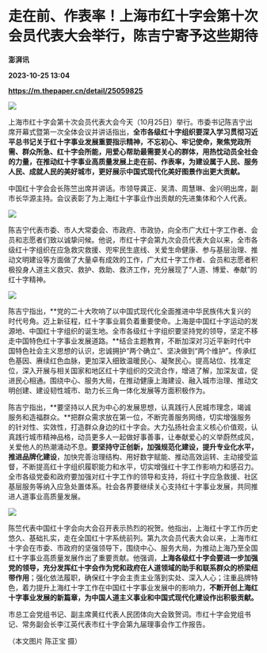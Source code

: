 # 走在前、作表率！上海市红十字会第十次会员代表大会举行，陈吉宁寄予这些期待
**澎湃讯**

**2023-10-25 13:04**

**https://m.thepaper.cn/detail/25059825**

![](https://imagecloud.thepaper.cn/thepaper/image/275/618/381.jpg)

上海市红十字会第十次会员代表大会今天（10月25日）举行。市委书记陈吉宁出席开幕式暨第一次全体会议并讲话指出，**全市各级红十字组织要深入学习贯彻习近平总书记关于红十字事业发展重要指示精神，不忘初心、牢记使命，聚焦党政所需、群众所急、红十字会所能，用爱心帮助最需要关心的群体，用热忱动员全社会的力量，在推动红十字事业高质量发展上走在前、作表率，为建设属于人民、服务人民、成就人民的美好城市，更好展示中国式现代化美好图景作出更大贡献。**

中国红十字会会长陈竺出席并讲话。市领导龚正、吴清、周慧琳、金兴明出席，副市长华源主持。会议表彰了为上海红十字事业作出贡献的先进集体和个人代表。

![](https://imagecloud.thepaper.cn/thepaper/image/275/618/386.jpg)

陈吉宁代表市委、市人大常委会、市政府、市政协，向全市广大红十字工作者、会员和志愿者们致以诚挚问候。他说，市红十字会第九次会员代表大会以来，全市各级红十字组织在应急救灾救援、兜牢民生底线、关爱生命健康、参与基层治理、推动文明建设等方面做了大量卓有成效的工作，广大红十字工作者、会员和志愿者积极投身人道主义救灾、救护、救助、救济工作，充分展现了“人道、博爱、奉献”的红十字精神。

![](https://imagecloud.thepaper.cn/thepaper/image/275/618/387.jpg)

陈吉宁指出，**党的二十大吹响了以中国式现代化全面推进中华民族伟大复兴的时代号角。迈上新征程，红十字事业肩负着重要使命。上海是中国红十字运动的发源地、中国红十字组织的诞生地。全市各级红十字组织要坚持党的领导，坚定不移走中国特色红十字事业发展道路。**结合主题教育，不断加深对习近平新时代中国特色社会主义思想的认识，忠诚拥护“两个确立”、坚决做到“两个维护”。传承红色基因、赓续红色血脉，更加深入细致温暖民心、凝聚民心。提高站位、找准定位，深入开展与相关国家和地区红十字组织的交流合作，增进了解，加深友谊，促进民心相通。围绕中心、服务大局，在推动健康上海建设、融入城市治理、推动文明创建、建设韧性城市、助力长三角一体化发展等方面积极作为。

陈吉宁指出，**要坚持以人民为中心的发展思想，认真践行人民城市理念，竭诚服务和造福群众。**把群众需求放在第一位，不断完善服务网络，切实增强服务的针对性、实效性，打造群众身边的红十字会。大力弘扬社会主义核心价值观，认真践行城市精神品格，动员更多人一起做好事善事，让奉献爱心的义举蔚然成风，关爱他人的热潮涌动不息。**要坚持守正创新，加强规范化建设，提升专业化水平，推进品牌化建设**，加快完善治理结构、用好数字赋能、推动高效运转、主动接受监督，不断提高红十字组织履职能力和水平，切实增强红十字工作影响力和感召力。全市各级党委和政府要加强对红十字工作的领导和支持，将红十字应急救援、社区基层服务等纳入应急处置体系。社会各界要继续关心支持红十字事业发展，共同推进人道事业高质量发展。

![](https://imagecloud.thepaper.cn/thepaper/image/275/618/383.jpg)

陈竺代表中国红十字会向大会召开表示热烈的祝贺。他指出，上海红十字工作历史悠久、基础扎实，走在全国红十字系统前列。第九次会员代表大会以来，上海市红十字会在市委、市政府的坚强领导下，围绕中心、服务大局，为推动上海乃至全国红十字事业高质量发展作出了重要贡献。他强调，**上海各级红十字会要进一步加强党的领导，充分发挥红十字会作为党和政府在人道领域的助手和联系群众的桥梁纽带作用**；强化依法履职，确保红十字会主责主业落到实处、深入人心；注重品牌特色，着力提升上海红十字工作在中国红十字事业发展中的影响力，**不断开创上海红十字事业发展的新篇章，为中国人道主义事业和中国式现代化建设作出积极贡献。**

市总工会党组书记、副主席黄红代表人民团体向大会致贺词。市红十字会党组书记、常务副会长李江英代表市红十字会第九届理事会作工作报告。

（本文图片 陈正宝 摄）